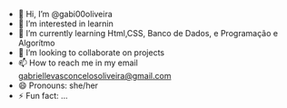 - 👋 Hi, I’m @gabi00oliveira
- 👀 I’m interested in learnin
- 🌱 I’m currently learning Html,CSS, Banco de Dados, e Programação e Algorítmo
- 💞️ I’m looking to collaborate on projects
- 📫 How to reach me in my email gabriellevasconcelosoliveira@gmail.com
- 😄 Pronouns: she/her
- ⚡ Fun fact: ...

<!---
gabi00oliveira/gabi00oliveira is a ✨ special ✨ repository because its `README.md` (this file) appears on your GitHub profile.
You can click the Preview link to take a look at your changes.
--->
